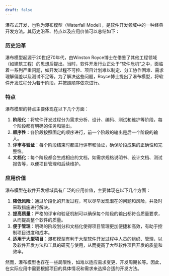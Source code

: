 ```yaml
---
draft: false
---
```

瀑布式开发，也称为瀑布模型（Waterfall Model），是软件开发领域中的一种经典开发方法。其历史沿革、特点以及应用价值可以总结如下：

### 历史沿革

瀑布模型起源于20世纪70年代，由Winston Royce博士在借鉴了其他工程领域（如建筑工程）的思想后提出。当时，软件开发行业正处于“软件危机”之中，面临着一系列严重问题，如开发过程不可控、项目计划难以制定、分工协作困难、需求理解偏差以及测试不足等。为了解决这些问题，Royce博士提出了瀑布模型，将软件开发过程分为若干阶段，并按照顺序依次进行。

### 特点

瀑布模型的特点主要体现在以下几个方面：

1. **阶段化**：将软件开发过程分为需求分析、设计、编码、测试和维护等阶段，每个阶段都有明确的任务和输出。
2. **顺序性**：各阶段按照固定的顺序进行，前一个阶段的输出是后一个阶段的输入。
3. **评审与验证**：每个阶段结束时都进行评审和验证，确保阶段成果的正确性和完整性。
4. **文档化**：每个阶段都会生成相应的文档，如需求规格说明书、设计文档、测试报告等，以便项目管理和后续维护。

### 应用价值

瀑布模型在软件开发领域具有广泛的应用价值，主要体现在以下几个方面：

1. **降低风险**：通过阶段化的开发过程，可以尽早发现潜在的问题和风险，并及时采取措施进行解决。
2. **提高质量**：严格的评审和验证机制可以确保每个阶段的输出都符合质量要求，从而提高整个软件的质量。
3. **便于管理**：明确的阶段划分和文档化使得项目管理更加便捷和高效，有助于控制项目进度和成本。
4. **适用于大型项目**：瀑布模型有利于大型软件开发过程中人员的组织、管理，以及软件开发方法和工具的研究与使用，从而提高了大型软件项目开发的质量和效率。

然而，瀑布模型也存在一些局限性，如难以适应需求变更、开发周期长等。因此，在实际应用中需要根据项目的具体情况和需求来选择合适的开发方法。